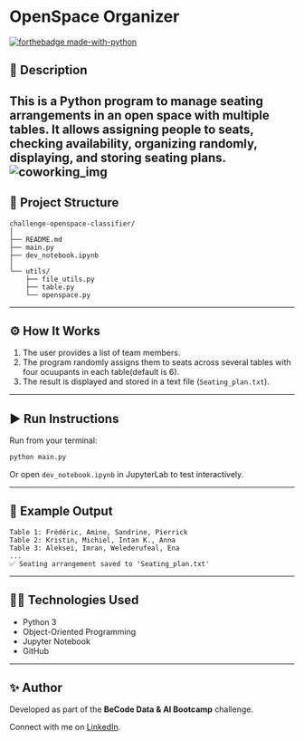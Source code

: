 # OpenSpace Organizer
[![forthebadge made-with-python](https://ForTheBadge.com/images/badges/made-with-python.svg)](https://www.python.org/)


## 🏢 Description

This is a Python program to manage seating arrangements in an open space with multiple tables. It allows assigning people to seats, checking availability, organizing randomly, displaying, and storing seating plans.
![coworking_img](https://images.unsplash.com/photo-1519389950473-47ba0277781c?w=600&auto=format&fit=crop&q=60&ixlib=rb-4.0.3&ixid=M3wxMjA3fDB8MHxzZWFyY2h8NDd8fGRpdmVyc2UlMjB0ZWFtfGVufDB8fDB8fHwy)
---

## 🧱 Project Structure
```
challenge-openspace-classifier/
│
├── README.md
├── main.py
├── dev_notebook.ipynb
│
└── utils/
    ├── file_utils.py
    ├── table.py
    └── openspace.py
```

---

## ⚙️ How It Works
1. The user provides a list of team members.
2. The program randomly assigns them to seats across several tables with four ocuupants in each table(default is 6).
3. The result is displayed and stored in a text file (`Seating_plan.txt`).

---

## ▶️ Run Instructions
Run from your terminal:

```bash
python main.py
```

Or open `dev_notebook.ipynb` in JupyterLab to test interactively.

---

## 🧠 Example Output
```
Table 1: Frédéric, Amine, Sandrine, Pierrick
Table 2: Kristin, Michiel, Intan K., Anna
Table 3: Aleksei, Imran, Welederufeal, Ena
...
✅ Seating arrangement saved to 'Seating_plan.txt'
```

---

## 🧑‍💻 Technologies Used
- Python 3
- Object-Oriented Programming
- Jupyter Notebook
- GitHub

---

## ✨ Author
Developed as part of the **BeCode Data & AI Bootcamp** challenge.

Connect with me on [LinkedIn]().

